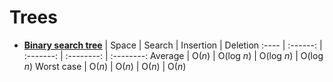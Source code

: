 #  Trees

* [**Binary search tree**](https://github.com/stjomd/learning/blob/master/Learning/Data%20Structures/Trees/BinarySearchTree.swift)
  | Space | Search | Insertion | Deletion
:---- | :------: | :-------: | :--------: | :--------:
Average | O(*n*) | O(log *n*) | O(log *n*) | O(log *n*)
Worst case | O(*n*) | O(*n*) | O(*n*) | O(*n*)
